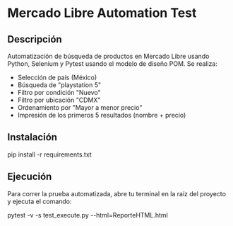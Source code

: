 # Mercado Libre Automation Test

## Descripción
Automatización de búsqueda de productos en Mercado Libre usando Python, Selenium y Pytest usando el modelo de diseño POM.
Se realiza:

- Selección de país (México)
- Búsqueda de "playstation 5"
- Filtro por condición "Nuevo"
- Filtro por ubicación "CDMX"
- Ordenamiento por "Mayor a menor precio"
- Impresión de los primeros 5 resultados (nombre + precio)

## Instalación

pip install -r requirements.txt

## Ejecución

Para correr la prueba automatizada, abre tu terminal en la raíz del proyecto y ejecuta el comando:

pytest -v -s test_execute.py --html=ReporteHTML.html